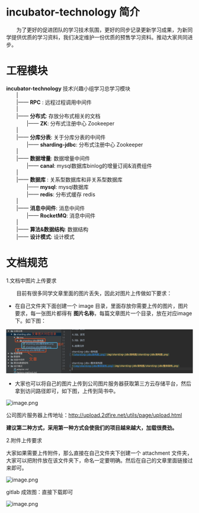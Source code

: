 # incubator-technology 简介
&nbsp;&nbsp;&nbsp;&nbsp;&nbsp;&nbsp;&nbsp;为了更好的促进团队的学习技术氛围，更好的同步记录更新学习成果，为新同学提供优质的学习资料，我们决定维护一份优质的预售学习资料。推动大家共同进步。

# 工程模块
**incubator-technology** 技术兴趣小组学习总学习模块<br>
&nbsp;&nbsp;&nbsp;&nbsp;&nbsp;&nbsp;&nbsp;| <br> 
&nbsp;&nbsp;&nbsp;&nbsp;&nbsp;&nbsp;&nbsp;|—— **RPC** : 远程过程调用中间件<br>
&nbsp;&nbsp;&nbsp;&nbsp;&nbsp;&nbsp;&nbsp;| <br>
&nbsp;&nbsp;&nbsp;&nbsp;&nbsp;&nbsp;&nbsp;|—— **分布式**: 存放分布式相关的文档 <br>
&nbsp;&nbsp;&nbsp;&nbsp;&nbsp;&nbsp;&nbsp;&nbsp;&nbsp;&nbsp;&nbsp;&nbsp;&nbsp;&nbsp;|—— **ZK**: 分布式注册中心 Zookeeper <br>
&nbsp;&nbsp;&nbsp;&nbsp;&nbsp;&nbsp;&nbsp;| <br>
&nbsp;&nbsp;&nbsp;&nbsp;&nbsp;&nbsp;&nbsp;|—— **分库分表**: 关于分库分表的中间件 <br>
&nbsp;&nbsp;&nbsp;&nbsp;&nbsp;&nbsp;&nbsp;&nbsp;&nbsp;&nbsp;&nbsp;&nbsp;&nbsp;&nbsp;|—— **sharding-jdbc**: 分布式注册中心 Zookeeper <br>
&nbsp;&nbsp;&nbsp;&nbsp;&nbsp;&nbsp;&nbsp;| <br>
&nbsp;&nbsp;&nbsp;&nbsp;&nbsp;&nbsp;&nbsp;|—— **数据增量**: 数据增量中间件 <br>
&nbsp;&nbsp;&nbsp;&nbsp;&nbsp;&nbsp;&nbsp;&nbsp;&nbsp;&nbsp;&nbsp;&nbsp;&nbsp;&nbsp;|—— **canal**: mysql数据库binlog的增量订阅&消费组件 <br>
&nbsp;&nbsp;&nbsp;&nbsp;&nbsp;&nbsp;&nbsp;| <br>
&nbsp;&nbsp;&nbsp;&nbsp;&nbsp;&nbsp;&nbsp;|—— **数据库** : 关系型数据库和非关系型数据库<br>
&nbsp;&nbsp;&nbsp;&nbsp;&nbsp;&nbsp;&nbsp;&nbsp;&nbsp;&nbsp;&nbsp;&nbsp;&nbsp;&nbsp;|—— **mysql**: mysql数据库 <br>
&nbsp;&nbsp;&nbsp;&nbsp;&nbsp;&nbsp;&nbsp;&nbsp;&nbsp;&nbsp;&nbsp;&nbsp;&nbsp;&nbsp;|—— **redis**: 分布式缓存 redis <br>
&nbsp;&nbsp;&nbsp;&nbsp;&nbsp;&nbsp;&nbsp;| <br>
&nbsp;&nbsp;&nbsp;&nbsp;&nbsp;&nbsp;&nbsp;|—— **消息中间件**: 消息中间件<br>
&nbsp;&nbsp;&nbsp;&nbsp;&nbsp;&nbsp;&nbsp;&nbsp;&nbsp;&nbsp;&nbsp;&nbsp;&nbsp;&nbsp;|—— **RocketMQ**: 消息中间件 <br>
&nbsp;&nbsp;&nbsp;&nbsp;&nbsp;&nbsp;&nbsp;| <br>
&nbsp;&nbsp;&nbsp;&nbsp;&nbsp;&nbsp;&nbsp;|—— **算法&数据结构**: 数据结构<br>
&nbsp;&nbsp;&nbsp;&nbsp;&nbsp;&nbsp;&nbsp;|—— **设计模式**: 设计模式<br>


# 文档规范
1.文档中图片上传要求

&nbsp;&nbsp;&nbsp;&nbsp;&nbsp;&nbsp;&nbsp;目前有很多同学文章里面的图片丢失，因此对图片上传做如下要求：

- 在自己文件夹下面创建一个 image 目录，里面存放你需要上传的图片，图片要求，每一张图片都得有 **图片名称**，每篇文章图片一个目录，放在对应image下。如下图：

![image.png](文章规范示例.png)

- 大家也可以将自己的图片上传到公司图片服务器获取第三方云存储平台，然后拿到访问路径即可，如下图，上传到简书中。

![image.png](https://upload-images.jianshu.io/upload_images/10204326-dceba9211d3f9d4f.png?imageMogr2/auto-orient/strip%7CimageView2/2/w/1240)

公司图片服务器上传地址：http://upload.2dfire.net/utils/page/upload.html

**建议第二种方式，采用第一种方式会使我们的项目越来越大，加载很费劲。**

2.附件上传要求

大家如果需要上传附件，那么直接在自己文件夹下创建一个 attachment 文件夹，大家可以把附件放在该文件夹下，命名一定要明确。然后在自己的文章里面链接过来即可。

![image.png](https://upload-images.jianshu.io/upload_images/10204326-e2e0b25ee3508299.png?imageMogr2/auto-orient/strip%7CimageView2/2/w/1240)

gitlab 成效图：直接下载即可

![image.png](https://upload-images.jianshu.io/upload_images/10204326-041efdc2d9817bb2.png?imageMogr2/auto-orient/strip%7CimageView2/2/w/1240)
